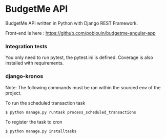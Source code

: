 # BudgetMe API

BudgetMe API written in Python with Django REST Framework.

Front-end is here : https://github.com/poblouin/budgetme-angular-app

### Integration tests

You only need to run pytest, the pytest.ini is defined. Coverage is also installed with requirements.


### django-kronos

Note: The following commands must be ran within the sourced env of the project.

To run the scheduled transaction task

    $ python manage.py runtask process_scheduled_transactions
    
To register the task to cron

    $ python manage.py installtasks
